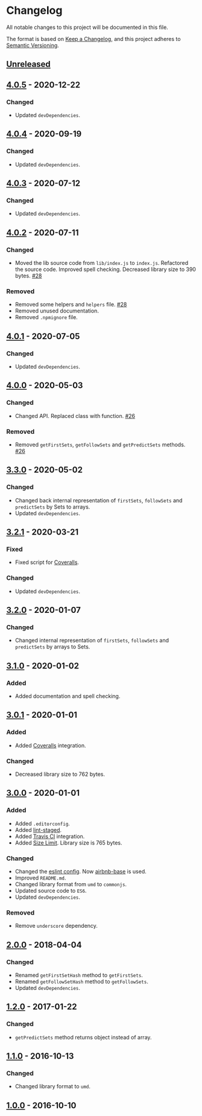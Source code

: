 # Changelog
All notable changes to this project will be documented in this file.

The format is based on [Keep a Changelog](https://keepachangelog.com/en/1.0.0/),
and this project adheres to [Semantic Versioning](https://semver.org/spec/v2.0.0.html).

## [Unreleased]

## [4.0.5] - 2020-12-22
### Changed
- Updated `devDependencies`.

## [4.0.4] - 2020-09-19
### Changed
- Updated `devDependencies`.

## [4.0.3] - 2020-07-12
### Changed
- Updated `devDependencies`.

## [4.0.2] - 2020-07-11
### Changed
- Moved the lib source code from `lib/index.js` to `index.js`. Refactored the source code. Improved spell checking. Decreased library size to 390 bytes. [#28](https://github.com/MikeDevice/first-follow/pull/28)

### Removed
- Removed some helpers and `helpers` file. [#28](https://github.com/MikeDevice/first-follow/pull/28)
- Removed unused documentation.
- Removed `.npmignore` file.

## [4.0.1] - 2020-07-05
### Changed
- Updated `devDependencies`.

## [4.0.0] - 2020-05-03
### Changed
- Changed API. Replaced class with function. [#26](https://github.com/MikeDevice/first-follow/pull/26)

### Removed
- Removed `getFirstSets`, `getFollowSets` and `getPredictSets` methods. [#26](https://github.com/MikeDevice/first-follow/pull/26)

## [3.3.0] - 2020-05-02
### Changed
- Changed back internal representation of `firstSets`, `followSets` and `predictSets` by Sets to arrays.
- Updated `devDependencies`.

## [3.2.1] - 2020-03-21
### Fixed
- Fixed script for [Coveralls](https://coveralls.io).

### Changed
- Updated `devDependencies`.

## [3.2.0] - 2020-01-07
### Changed
- Changed internal representation of `firstSets`, `followSets` and `predictSets` by arrays to Sets.

## [3.1.0] - 2020-01-02
### Added
- Added documentation and spell checking.

## [3.0.1] - 2020-01-01
### Added
- Added [Coveralls](https://coveralls.io) integration.

### Changed
- Decreased library size to 762 bytes.

## [3.0.0] - 2020-01-01
### Added
- Added `.editorconfig`.
- Added [lint-staged](https://www.npmjs.com/package/lint-staged).
- Added [Travis CI](https://travis-ci.org) integration.
- Added [Size Limit](https://github.com/ai/size-limit). Library size is 765 bytes.

### Changed
- Changed the [eslint config](https://github.com/eslint/eslint#configuration). Now [airbnb-base](https://www.npmjs.com/package/eslint-config-airbnb-base) is used.
- Improved `README.md`.
- Changed library format from `umd` to `commonjs`.
- Updated source code to `ES6`.
- Updated `devDependencies`.

### Removed
- Remove `underscore` dependency.

## [2.0.0] - 2018-04-04
### Changed
- Renamed `getFirstSetHash` method to `getFirstSets`.
- Renamed `getFollowSetHash` method to `getFollowSets`.
- Updated `devDependencies`.

## [1.2.0] - 2017-01-22
### Changed
- `getPredictSets` method returns object instead of array.

## [1.1.0] - 2016-10-13
### Changed
- Changed library format to `umd`.

## [1.0.0] - 2016-10-10


[Unreleased]: https://github.com/MikeDevice/first-follow/compare/v4.0.5...HEAD
[4.0.5]: https://github.com/MikeDevice/first-follow/compare/v4.0.4...v4.0.5
[4.0.4]: https://github.com/MikeDevice/first-follow/compare/v4.0.3...v4.0.4
[4.0.3]: https://github.com/MikeDevice/first-follow/compare/v4.0.2...v4.0.3
[4.0.2]: https://github.com/MikeDevice/first-follow/compare/v4.0.1...v4.0.2
[4.0.1]: https://github.com/MikeDevice/first-follow/compare/v4.0.0...v4.0.1
[4.0.0]: https://github.com/MikeDevice/first-follow/compare/v3.3.0...v4.0.0
[3.3.0]: https://github.com/MikeDevice/first-follow/compare/v3.2.1...v3.3.0
[3.2.1]: https://github.com/MikeDevice/first-follow/compare/v3.2.0...v3.2.1
[3.2.0]: https://github.com/MikeDevice/first-follow/compare/v3.1.0...v3.2.0
[3.1.0]: https://github.com/MikeDevice/first-follow/compare/v3.0.1...v3.1.0
[3.0.1]: https://github.com/MikeDevice/first-follow/compare/v3.0.0...v3.0.1
[3.0.0]: https://github.com/MikeDevice/first-follow/compare/v2.0.0...v3.0.0
[2.0.0]: https://github.com/MikeDevice/first-follow/compare/v1.2.0...v2.0.0
[1.2.0]: https://github.com/MikeDevice/first-follow/compare/v1.1.0...v1.2.0
[1.1.0]: https://github.com/MikeDevice/first-follow/compare/v1.0.0...v1.1.0
[1.0.0]: https://github.com/MikeDevice/first-follow/releases/tag/v1.0.0

